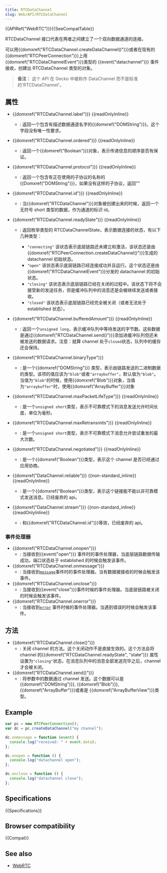 ```yaml
---
title: RTCDataChannel
slug: Web/API/RTCDataChannel
---
```


{{APIRef("WebRTC")}}{{SeeCompatTable}}

RTCDataChannel 接口代表在两者之间建立了一个双向数据通道的连接。

可以用{{domxref("RTCDataChannel.createDataChannel()")}}或者在现有的 {{domxref("RTCPeerConnection")}}上用 {{domxref("RTCDataChannelEvent")}}类型的 {{event("datachannel")}} 事件接收，创建出 RTCDataChannel 类型的对象。

> **备注：** 这个 API 在 Gecko 中被称作 DataChannel 而不是标准的'RTCDataChannel'。

## 属性

- {{domxref("RTCDataChannel.label")}} {{readOnlyInline}}
  - : 返回一个包含有描述数据通道名字的{{domxref("DOMString")}}。这个字段没有唯一性要求。
- {{domxref("RTCDataChannel.ordered")}} {{readOnlyInline}}
  - : 返回一个{{domxref("Boolean")}}对象，表示传递信息的顺序是否有保证。
- {{domxref("RTCDataChannel.protocol")}} {{readOnlyInline}}
  - : 返回一个包含有正在使用的子协议的名称的 {{Domxref("DOMString")}}，如果没有这样的子协议，返回""
- {{domxref("RTCDataChannel.id")}} {{readOnlyInline}}
  - : 当{{domxref("RTCDataChannel")}}对象被创建出来的时候，返回一个无符号 short 类型的数据，作为通道的标识 id。
- {{domxref("RTCDataChannel.readyState")}} {{readOnlyInline}}

  - : 返回枚举类型的 RTCDataChannelState，表示数据连接的状态，有以下几种类型：

    - `"connecting"` 该状态表示底层链路还未建立和激活，该状态还是由{{domxref("RTCPeerConnection.createDataChannel()")}}生成的 datachannel 初始状态。
    - `"open"` 该状态表示底层链路已经连接成功并且运行。这个状态还是由{{domxref("RTCDataChannelEvent")}}分发的 datachannel 的初始状态。
    - `"closing"` 该状态表示底层链路已经在关闭的过程中。该状态下将不会接受新的发送任务，但是缓冲队列中的消息还是会被继续发送或者接收。
    - `"closed"` 该状态表示底层链路已经完全被关闭（或者无法处于 established 状态）。

- {{domxref("RTCDataChannel.bufferedAmount")}} {{readOnlyInline}}
  - : 返回一个`unsigned long`，表示缓冲队列中等待发送的字节数。这些数据是通过{{domxref("RTCDataChannel.send()")}}添加进缓冲队列但还未被发送的数据请求。注意：就算 channel 处于`closed`状态，队列中的缓存还会保持。
- {{domxref("RTCDataChannel.binaryType")}}
  - : 是一个{{domxref("DOMString")}} 类型，表示由链路发送的二进制数据的类型。该项的值应该为`"blob"`或者`"arraybuffer"`，默认值为`"blob"`。当值为`"blob"`的时候，使用{{domxref("Blob")}}对象，当值为`"arraybuffer"`时，使用{{domxref("ArrayBuffer")}}对象
- {{domxref("RTCDataChannel.maxPacketLifeType")}} {{readOnlyInline}}
  - : 是一个`unsigned short`类型，表示不可靠模式下的消息发送允许时间长度，单位为毫秒。
- {{domxref("RTCDataChannel.maxRetransmits")}} {{readOnlyInline}}
  - : 是一个`unsigned short`类型，表示不可靠模式下消息允许尝试重发的最大次数。
- {{domxref("RTCDataChannel.negotiated")}} {{readOnlyInline}}
  - : 是一个{{domxref("Boolean")}}类型，表示这个 channel 是否已经通过应用协商。
- {{domxref("DataChannel.reliable")}} {{non-standard_inline}} {{readOnlyInline}}
  - : 是一个{{domxref("Boolean")}}类型，表示这个链接能不能以非可靠模式发送消息。已经废弃的 api。
- {{domxref("DataChannel.stream")}} {{non-standard_inline}} {{readOnlyInline}}
  - : 和{{domxref("RTCDataChannel.id")}}等效，已经废弃的 api。

### 事件处理器

- {{domxref("RTCDataChannel.onopen")}}
  - : 当接收到{{event("open")}} 事件时的事件处理器，当底层链路数据传输成功，端口状态处于 established 的时候会触发该事件。
- {{domxref("RTCDataChannel.onmessage")}}
  - : 当接收到[`message`](/zh-CN/docs/Web/API/BroadcastChannel/message_event)事件时的事件处理器。当有数据被接收的时候会触发该事件。
- {{domxref("RTCDataChannel.onclose")}}
  - : 当接收到{{event("close")}}事件时候的事件处理器。当底层链路被关闭的时候会触发该事件。
- {{domxref("RTCDataChannel.onerror")}}
  - : 当接收到[`error`](/zh-CN/docs/Web/API/Element/error_event) 事件时候的事件处理器。当遇到错误的时候会触发该事件。

## 方法

- {{domxref("RTCDataChannel.close()")}}
  - : 关闭 channel 的方法。这个关闭动作不是直接生效的。这个方法会将 channel 的{{domxref("RTCDataChannel.readyState", "state")}} 属性设置为`"closing"`状态，在消息队列中的消息全部发送完毕之后，channel 才会被关闭。
- {{domxref("RTCDataChannel.send()")}}
  - : 将参数中的数据通过 channel 发送。这个数据可以是{{domxref("DOMString")}}, {{domxref("Blob")}}, {{domxref("ArrayBuffer")}}或者是 {{domxref("ArrayBufferView")}}类型。

## Example

```js
var pc = new RTCPeerConnection();
var dc = pc.createDataChannel("my channel");

dc.onmessage = function (event) {
  console.log("received: " + event.data);
};

dc.onopen = function () {
  console.log("datachannel open");
};

dc.onclose = function () {
  console.log("datachannel close");
};
```

## Specifications

{{Specifications}}

## Browser compatibility

{{Compat}}

## See also

- [WebRTC](/zh-CN/docs/Web/Guide/API/WebRTC)
